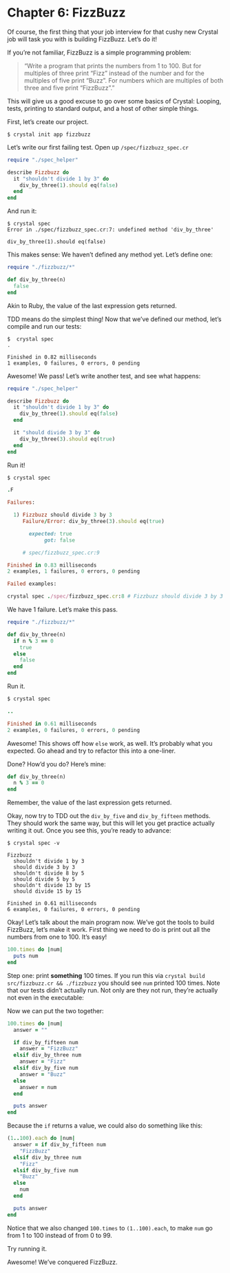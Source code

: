 # Chapter 6: FizzBuzz

Of course, the first thing that your job interview for that cushy new Crystal job will task you with is building FizzBuzz. Let’s do it!

If you’re not familiar, FizzBuzz is a simple programming problem:

> “Write a program that prints the numbers from 1 to 100. But for multiples of three print “Fizz” instead of the number and for the multiples of five print “Buzz”. For numbers which are multiples of both three and five print “FizzBuzz”.”

This will give us a good excuse to go over some basics of Crystal: Looping, tests, printing to standard output, and a host of other simple things.

First, let’s create our project.

```text
$ crystal init app fizzbuzz
```

Let’s write our first failing test. Open up `/spec/fizzbuzz_spec.cr`

```ruby
require "./spec_helper"

describe Fizzbuzz do
  it "shouldn't divide 1 by 3" do
    div_by_three(1).should eq(false)
  end
end
```

And run it:

```text
$ crystal spec
Error in ./spec/fizzbuzz_spec.cr:7: undefined method 'div_by_three'

div_by_three(1).should eq(false)
```

This makes sense: We haven’t defined any method yet. Let’s define one:

```ruby
require "./fizzbuzz/*"

def div_by_three(n)
  false
end
```

Akin to Ruby, the value of the last expression gets returned.

TDD means do the simplest thing! Now that we’ve defined our method, let’s compile and run our tests:

```text
$  crystal spec
.

Finished in 0.82 milliseconds
1 examples, 0 failures, 0 errors, 0 pending
```

Awesome! We pass! Let’s write another test, and see what happens:

```ruby
require "./spec_helper"

describe Fizzbuzz do
  it "shouldn't divide 1 by 3" do
    div_by_three(1).should eq(false)
  end

  it "should divide 3 by 3" do
    div_by_three(3).should eq(true)
  end
end
```

Run it!

```ruby
$ crystal spec

.F

Failures:

  1) Fizzbuzz should divide 3 by 3
     Failure/Error: div_by_three(3).should eq(true)

       expected: true
            got: false

     # spec/fizzbuzz_spec.cr:9

Finished in 0.83 milliseconds
2 examples, 1 failures, 0 errors, 0 pending

Failed examples:

crystal spec ./spec/fizzbuzz_spec.cr:8 # Fizzbuzz should divide 3 by 3
```

We have 1 failure. Let’s make this pass.

```ruby
require "./fizzbuzz/*"

def div_by_three(n)
  if n % 3 == 0
    true
  else
    false
  end
end
```

Run it.

```ruby
$ crystal spec

..

Finished in 0.61 milliseconds
2 examples, 0 failures, 0 errors, 0 pending
```

Awesome! This shows off how `else` work, as well. It’s probably what you expected. Go ahead and try to refactor this into a one-liner.

Done? How’d you do? Here’s mine:

```ruby
def div_by_three(n)
  n % 3 == 0
end
```

Remember, the value of the last expression gets returned.

Okay, now try to TDD out the `div_by_five` and `div_by_fifteen` methods. They should work the same way, but this will let you get practice actually writing it out. Once you see this, you’re ready to advance:

```text
$ crystal spec -v

Fizzbuzz
  shouldn't divide 1 by 3
  should divide 3 by 3
  shouldn't divide 8 by 5
  should divide 5 by 5
  shouldn't divide 13 by 15
  should divide 15 by 15

Finished in 0.61 milliseconds
6 examples, 0 failures, 0 errors, 0 pending
```

Okay! Let’s talk about the main program now. We’ve got the tools to build FizzBuzz, let’s make it work. First thing we need to do is print out all the numbers from one to 100. It’s easy!

```ruby
100.times do |num|
  puts num
end
```

Step one: print **something** 100 times. If you run this via `crystal build src/fizzbuzz.cr && ./fizzbuzz` you should see `num` printed 100 times. Note that our tests didn’t actually run. Not only are they not run, they’re actually not even in the executable:

Now we can put the two together:

```ruby
100.times do |num|
  answer = ""

  if div_by_fifteen num
    answer = "FizzBuzz"
  elsif div_by_three num
    answer = "Fizz"
  elsif div_by_five num
    answer = "Buzz"
  else
    answer = num
  end

  puts answer
end
```

Because the `if` returns a value, we could also do something like this:

```ruby
(1..100).each do |num|
  answer = if div_by_fifteen num
    "FizzBuzz"
  elsif div_by_three num
    "Fizz"
  elsif div_by_five num
    "Buzz"
  else
    num
  end

  puts answer
end
```

Notice that we also changed `100.times` to `(1..100).each`, to make `num` go from 1 to 100 instead of from 0 to 99.

Try running it.

Awesome! We’ve conquered FizzBuzz.


